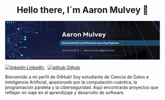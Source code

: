 <div align="center">
<h1 align="center">Hello there, I´m Aaron Mulvey</a> 👋</h1>
</div>
<img src="https://github.com/aaronMulveyAI/aaronMulveyAI/blob/main/Banner.png?raw=true">

<p>
  <a href="https://www.linkedin.com/[removed]" rel="nofollow noreferrer">
    <img src="https://i.sstatic.net/gVE0j.png" alt="linkedin"> LinkedIn
  </a> &nbsp; 
  <a href="https://github.com/[removed]" rel="nofollow noreferrer">
    <img src="https://i.sstatic.net/tskMh.png" alt="github"> Github
  </a>
</p>




Bienvenido a mi perfil de GitHub! Soy estudiante de Ciencia de Datos e Inteligencia Artificial, apasionado por la computación cuántica, la programación paralela y la ciberseguridad. Aquí encontrarás proyectos que reflejan mi viaje en el aprendizaje y desarrollo de software.

<!--
**aaronMulveyAI/aaronMulveyAI** is a ✨ _special_ ✨ repository because its `README.md` (this file) appears on your GitHub profile.

Here are some ideas to get you started:

- 🔭 I’m currently working on ...
- 🌱 I’m currently learning ...
- 👯 I’m looking to collaborate on ...
- 🤔 I’m looking for help with ...
- 💬 Ask me about ...
- 📫 How to reach me: ...
- 😄 Pronouns: ...
- ⚡ Fun fact: ...
-->
